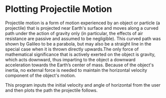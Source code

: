 # Plotting Projectile Motion
Projectile motion is a form of motion experienced by an object or particle (a projectile) that is projected near Earth's surface and moves along a curved path under the action of gravity only (in particular, the effects of air resistance are passive and assumed to be negligible). This curved path was shown by Galileo to be a parabola, but may also be a straight line in the special case when it is thrown directly upwards.The only force of mathematical significance that is actively exerted on the object is gravity, which acts downward, thus imparting to the object a downward acceleration towards the Earth’s center of mass. Because of the object's inertia, no external force is needed to maintain the horizontal velocity component of the object's motion.

This program inputs the initial velocity and angle of horizontal from the user and then plots the path the projectile follows.
